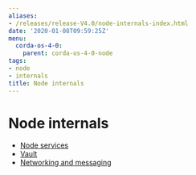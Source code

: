 ```yaml
---
aliases:
- /releases/release-V4.0/node-internals-index.html
date: '2020-01-08T09:59:25Z'
menu:
  corda-os-4-0:
    parent: corda-os-4-0-node
tags:
- node
- internals
title: Node internals
---
```



# Node internals



* [Node services](node-services.md)
* [Vault](vault.md)
* [Networking and messaging](messaging.md)



